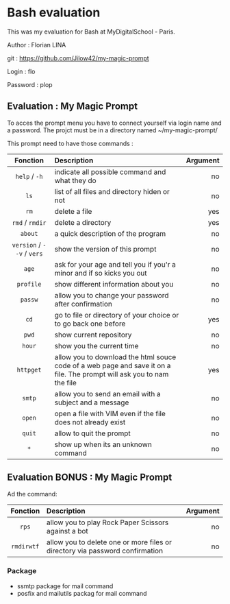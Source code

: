 # Bash evaluation
This was my evaluation for Bash at MyDigitalSchool - Paris.

Author : Florian LINA

git : https://github.com/Jilow42/my-magic-prompt

Login : flo

Password : plop

## Evaluation : My Magic Prompt

To acces the prompt menu you have to connect yourself via login name and a password. The projct must be in a directory named ~/my-magic-prompt/

This prompt need to have those commands :

| Fonction | Description|Argument
|:---:|:---|---:|
|`help` / `-h`|indicate all possible command and what they do|no|
|`ls`|list of all files and directory hiden or not|no|
|`rm`|delete a file|yes|
|`rmd` / `rmdir`|delete a directory|yes|
|`about`|a quick description of the program  |no|
|`version` / `--v` / `vers`|show the version of this prompt|no|
|`age`|ask for your age and tell you if you'r a minor and if so kicks you out|no|
|`profile`|show different information about you|no|
|`passw`|allow you to change your password after confirmation|no|
|`cd`|go to file or directory of your choice or to go back one before|yes|
|`pwd`|show current repository|no|
|`hour`|show you the current time|no|
|`httpget`|allow you to download the html souce code of a web page and save it on a file. The prompt will ask you to nam the file|yes|
|`smtp`|allow you to send an email with a subject and a message|no|
|`open`|open a file with VIM even if the file does not already exist|no|
|`quit`|allow to quit the prompt|no|
|`*`|show up when its an unknown command|no|

## Evaluation BONUS : My Magic Prompt

Ad the command: 

| Fonction | Description|Argument
|:---:|:---|---:|
|`rps`|allow you to play Rock Paper Scissors against a bot|no|
|`rmdirwtf`|allow you to delete one or more files or directory via password confirmation|no|

### Package
* ssmtp package for mail command
* posfix and mailutils packag for mail command